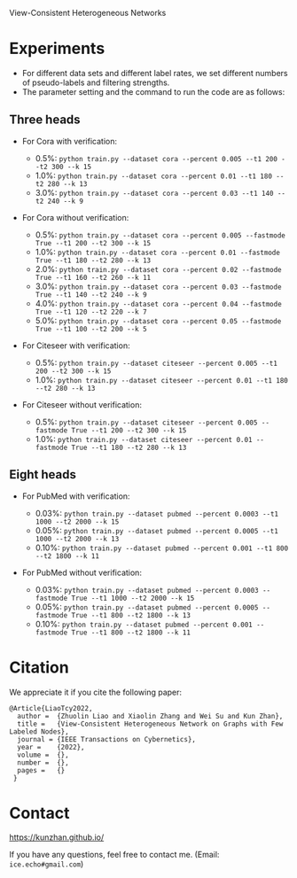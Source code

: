 View-Consistent Heterogeneous Networks

# Experiments
- For different data sets and different label rates, we set different numbers of pseudo-labels and filtering strengths.
- The parameter setting and the command to run the code are as follows:

## Three heads
- For Cora with verification:
  - 0.5%: `python train.py --dataset cora --percent 0.005 --t1 200 --t2 300 --k 15`
  - 1.0%: `python train.py --dataset cora --percent 0.01 --t1 180 --t2 280 --k 13`
  - 3.0%: `python train.py --dataset cora --percent 0.03 --t1 140 --t2 240 --k 9`

- For Cora without verification:
    - 0.5%: `python train.py --dataset cora --percent 0.005 --fastmode True --t1 200 --t2 300 --k 15`
    - 1.0%: `python train.py --dataset cora --percent 0.01 --fastmode True --t1 180 --t2 280 --k 13`
    - 2.0%: `python train.py --dataset cora --percent 0.02 --fastmode True --t1 160 --t2 260 --k 11`
    - 3.0%: `python train.py --dataset cora --percent 0.03 --fastmode True --t1 140 --t2 240 --k 9`
    - 4.0%: `python train.py --dataset cora --percent 0.04 --fastmode True --t1 120 --t2 220 --k 7`
    - 5.0%: `python train.py --dataset cora --percent 0.05 --fastmode True --t1 100 --t2 200 --k 5`

- For Citeseer with verification:
    - 0.5%: `python train.py --dataset citeseer --percent 0.005 --t1 200 --t2 300 --k 15`
    - 1.0%: `python train.py --dataset citeseer --percent 0.01 --t1 180 --t2 280 --k 13`

- For Citeseer without verification:
    - 0.5%: `python train.py --dataset citeseer --percent 0.005 --fastmode True --t1 200 --t2 300 --k 15`
    - 1.0%: `python train.py --dataset citeseer --percent 0.01 --fastmode True --t1 180 --t2 280 --k 13`
## Eight heads
- For PubMed with verification:
    - 0.03%: `python train.py --dataset pubmed --percent 0.0003 --t1 1000 --t2 2000 --k 15`
    - 0.05%: `python train.py --dataset pubmed --percent 0.0005 --t1 1000 --t2 2000 --k 13`
    - 0.10%: `python train.py --dataset pubmed --percent 0.001 --t1 800 --t2 1800 --k 11`

- For PubMed without verification:
    - 0.03%: `python train.py --dataset pubmed --percent 0.0003 --fastmode True --t1 1000 --t2 2000 --k 15`
    - 0.05%: `python train.py --dataset pubmed --percent 0.0005 --fastmode True --t1 800 --t2 1800 --k 13`
    - 0.10%: `python train.py --dataset pubmed --percent 0.001 --fastmode True --t1 800 --t2 1800 --k 11`

# Citation
We appreciate it if you cite the following paper:
```
@Article{LiaoTcy2022,
  author =  {Zhuolin Liao and Xiaolin Zhang and Wei Su and Kun Zhan},
  title =   {View-Consistent Heterogeneous Network on Graphs with Few Labeled Nodes},
  journal = {IEEE Transactions on Cybernetics},
  year =    {2022},
  volume =  {},
  number =  {},
  pages =   {}
 }

```

# Contact
https://kunzhan.github.io/

If you have any questions, feel free to contact me. (Email: `ice.echo#gmail.com`)

